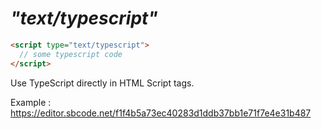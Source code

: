 # *"text/typescript"*

```html
<script type="text/typescript">
  // some typescript code
</script>
```

Use TypeScript directly in HTML Script tags.

Example : https://editor.sbcode.net/f1f4b5a73ec40283d1ddb37bb1e71f7e4e31b487